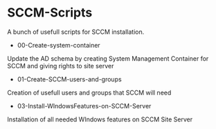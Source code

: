 # SCCM-Scripts
A bunch of usefull scripts for SCCM installation.

- 00-Create-system-container

Update the AD schema by creating System Management Container for SCCM and giving rights to site server

- 01-Create-SCCM-users-and-groups

Creation of usefull users and groups that SCCM will need

- 03-Install-WIndowsFeatures-on-SCCM-Server

Installation of all needed WIndows features on SCCM Site Server